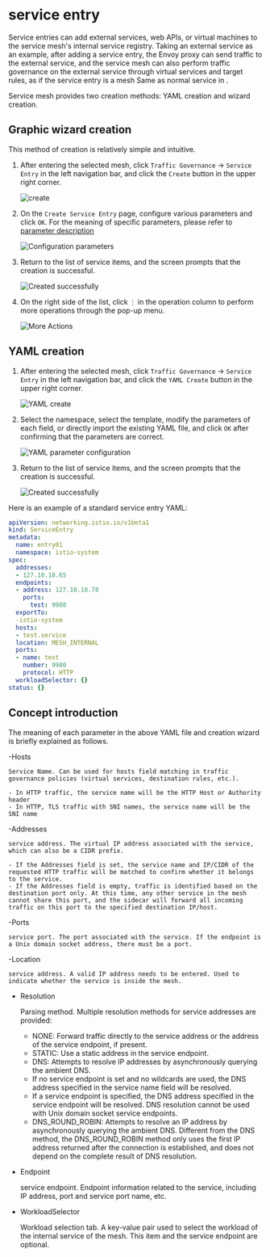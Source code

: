 # service entry

Service entries can add external services, web APIs, or virtual machines to the service mesh's internal service registry.
Taking an external service as an example, after adding a service entry, the Envoy proxy can send traffic to the external service, and the service mesh can also perform traffic governance on the external service through virtual services and target rules, as if the service entry is a mesh Same as normal service in .

Service mesh provides two creation methods: YAML creation and wizard creation.

## Graphic wizard creation

This method of creation is relatively simple and intuitive.

1. After entering the selected mesh, click `Traffic Governance` -> `Service Entry` in the left navigation bar, and click the `Create` button in the upper right corner.

    ![create](../../images/entry01.png)

2. On the `Create Service Entry` page, configure various parameters and click `OK`. For the meaning of specific parameters, please refer to [parameter description](#parameters)

    ![Configuration parameters](../../images/entry02.png)

3. Return to the list of service items, and the screen prompts that the creation is successful.

    ![Created successfully](../../images/entry03.png)

5. On the right side of the list, click `⋮` in the operation column to perform more operations through the pop-up menu.

    ![More Actions](../../images/entry04.png)

## YAML creation

1. After entering the selected mesh, click `Traffic Governance` -> `Service Entry` in the left navigation bar, and click the `YAML Create` button in the upper right corner.

    ![YAML create](../../images/entry05.png)

2. Select the namespace, select the template, modify the parameters of each field, or directly import the existing YAML file, and click `OK` after confirming that the parameters are correct.

    ![YAML parameter configuration](../../images/entry06.png)

3. Return to the list of service items, and the screen prompts that the creation is successful.

    ![Created successfully](../../images/entry07.png)

Here is an example of a standard service entry YAML:

```yaml
apiVersion: networking.istio.io/v1beta1
kind: ServiceEntry
metadata:
  name: entry01
  namespace: istio-system
spec:
  addresses:
  - 127.10.18.65
  endpoints:
  - address: 127.10.18.78
    ports:
      test: 9980
  exportTo:
  -istio-system
  hosts:
  - test.service
  location: MESH_INTERNAL
  ports:
  - name: test
    number: 9980
    protocol: HTTP
  workloadSelector: {}
status: {}
```

## Concept introduction

The meaning of each parameter in the above YAML file and creation wizard is briefly explained as follows.

-Hosts

    Service Name. Can be used for hosts field matching in traffic governance policies (virtual services, destination rules, etc.).

    - In HTTP traffic, the service name will be the HTTP Host or Authority header
    - In HTTP, TLS traffic with SNI names, the service name will be the SNI name

-Addresses

    service address. The virtual IP address associated with the service, which can also be a CIDR prefix.

    - If the Addresses field is set, the service name and IP/CIDR of the requested HTTP traffic will be matched to confirm whether it belongs to the service.
    - If the Addresses field is empty, traffic is identified based on the destination port only. At this time, any other service in the mesh cannot share this port, and the sidecar will forward all incoming traffic on this port to the specified destination IP/host.

-Ports
  
    service port. The port associated with the service. If the endpoint is a Unix domain socket address, there must be a port.

-Location
    
    service address. A valid IP address needs to be entered. Used to indicate whether the service is inside the mesh.

- Resolution

    Parsing method. Multiple resolution methods for service addresses are provided:

    - NONE: Forward traffic directly to the service address or the address of the service endpoint, if present.
    - STATIC: Use a static address in the service endpoint.
    - DNS: Attempts to resolve IP addresses by asynchronously querying the ambient DNS.
    - If no service endpoint is set and no wildcards are used, the DNS address specified in the service name field will be resolved.
    - If a service endpoint is specified, the DNS address specified in the service endpoint will be resolved. DNS resolution cannot be used with Unix domain socket service endpoints.
    - DNS_ROUND_ROBIN: Attempts to resolve an IP address by asynchronously querying the ambient DNS. Different from the DNS method, the DNS_ROUND_ROBIN method only uses the first IP address returned after the connection is established, and does not depend on the complete result of DNS resolution.

- Endpoint

    service endpoint. Endpoint information related to the service, including IP address, port and service port name, etc.

- WorkloadSelector

    Workload selection tab. A key-value pair used to select the workload of the internal service of the mesh. This item and the service endpoint are optional.

<!-- How to use these service entries after creation? -->